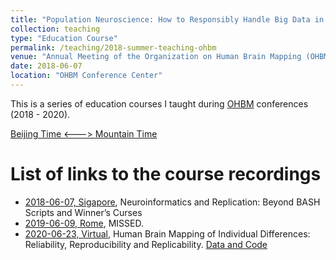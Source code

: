 ```yaml
---
title: "Population Neuroscience: How to Responsibly Handle Big Data in the Age of Biobanks?"
collection: teaching
type: "Education Course"
permalink: /teaching/2018-summer-teaching-ohbm
venue: "Annual Meeting of the Organization on Human Brain Mapping (OHBM)"
date: 2018-06-07
location: "OHBM Conference Center"
---
```


This is a series of education courses I taught during [OHBM](https://www.humanbrainmapping.org) conferences (2018 - 2020).

[Beijing Time <---> Mountain Time](http://www.timebie.com/cn/mountainbeijing.php)

List of links to the course recordings
======

* [2018-06-07, Sigapore](https://www.pathlms.com/ohbm/courses/8246), Neuroinformatics and Replication: Beyond BASH Scripts and Winner’s Curses
* [2019-06-09, Rome](https://www.humanbrainmapping.org/i4a/pages/index.cfm?pageid=3882), MISSED.
* [2020-06-23, Virtual](https://www.humanbrainmapping.org/i4a/pages/index.cfm?pageID=3977), Human Brain Mapping of Individual Differences: Reliability, Reproducibility and Replicability. [Data and Code](https://github.com/zuoxinian/CCNP/tree/master/3R-BRAIN)
